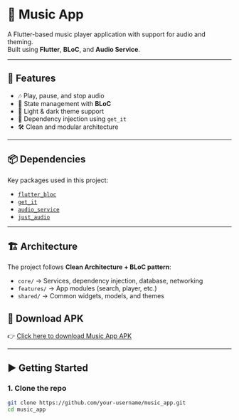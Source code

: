 # 🎵 Music App

A Flutter-based music player application with support for audio and theming.  
Built using **Flutter**, **BLoC**, and **Audio Service**.

---

## 🚀 Features

- 🎶 Play, pause, and stop audio
- 🔄 State management with **BLoC**
- 🎨 Light & dark theme support
- 📂 Dependency injection using `get_it`
- 🛠️ Clean and modular architecture

---

## 📦 Dependencies

Key packages used in this project:

- [`flutter_bloc`](https://pub.dev/packages/flutter_bloc)
- [`get_it`](https://pub.dev/packages/get_it)
- [`audio_service`](https://pub.dev/packages/audio_service)
- [`just_audio`](https://pub.dev/packages/just_audio)

---

## 🏗️ Architecture

The project follows **Clean Architecture + BLoC pattern**:

- `core/` → Services, dependency injection, database, networking  
- `features/` → App modules (search, player, etc.)  
- `shared/` → Common widgets, models, and themes  


## 📱 Download APK

👉 [Click here to download Music App APK](https://github.com/Pugalesh-KM/music_app/blob/main/assets/apk/music_app.apk)

---

## ▶️ Getting Started

### 1. Clone the repo
```bash
git clone https://github.com/your-username/music_app.git
cd music_app

